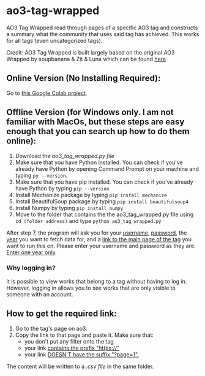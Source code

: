 # ao3-tag-wrapped
AO3 Tag Wrapped read through pages of a specific AO3 tag and constructs a summary what the community that uses said tag has achieved. This works for all tags (even uncategorized tags).

Credit: AO3 Tag Wrapped is built largely based on the original AO3 Wrapped by soupbanana & Zịt & Luna which can be found <a href="https://colab.research.google.com/drive/1GhhENZ8RjRWKgwIchqRS-KllPF8AEci_?usp=sharing">here</a>

<h2>Online Version (No Installing Required):</h2>
Go to <a href="https://colab.research.google.com/drive/1CnJcZD-yL4a9jIv1WKMDZFSu0TzDEs1c?usp=sharing">this Google Colab project</a>.

<h2>Offline Version (for Windows only. I am not familiar with MacOs, but these steps are easy enough that you can search up how to do them online):</h2>

1. Download the <i>ao3_tag_wrapped.py file</i>
2. Make sure that you have Python installed. You can check if you've already have Python by opening Command Prompt on your machine and typing `py --version`.
3. Make sure that you have pip installed. You can check if you've already have Python by typing `pip --version`
4. Install Mechanize package by typing `pip install mechanize`
5. Install BeautifulSoup package by typing `pip install beautifulsoup4`
6. Install Numpy by typing `pip install numpy`
7. Move to the folder that contains the the ao3_tag_wrapped.py file using `cd (folder address)` and type `python ao3_tag_wrapped.py`

After step 7, the program will ask you for your <ins>username</ins>, <ins>password</ins>, the <ins>year</ins> you want to fetch data for, and a <ins>link to the main page of the tag</ins> you want to run this on. Please enter your username and password as they are. <ins>Enter one year only</ins>.

<h3>Why logging in?</h3>
It is possible to view works that belong to a tag without having to log in. However, logging in allows you to see works that are only visible to someone with an account.

<h2>How to get the required link:</h2>

1. Go to the tag's page on ao3.
2. Copy the link to that page and paste it. Make sure that:
   - you don't put any filter onto the tag
   - your link <ins>contains the prefix "https://"</ins>
   - your link <ins>DOESN'T have the suffix "?page=1".</ins>

The content will be written to a <i>.csv file</i> in the same folder.
